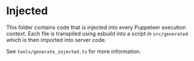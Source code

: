 # Injected

This folder contains code that is injected into every Puppeteer execution context. Each file is transpiled using esbuild into a script in `src/generated` which is then imported into server code.

See `tools/generate_injected.ts` for more information.
